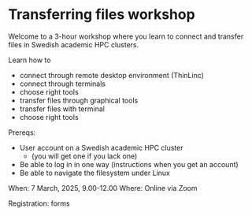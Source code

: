 # Transferring files workshop

Welcome to a 3-hour workshop where you learn to connect and transfer files in Swedish academic HPC clusters.

Learn how to

- connect through remote desktop environment (ThinLinc)
- connect through terminals
- choose right tools
- transfer files through graphical tools
- transfer files with terminal
- choose right tools

Prereqs:

- User account on a Swedish academic HPC cluster
    - (you will get one if you lack one)
- Be able to log in in one way (instructions when you get an account)
- Be able to navigate the filesystem under Linux

When: 7 March, 2025, 9.00-12.00
Where: Online via Zoom

Registration: forms

